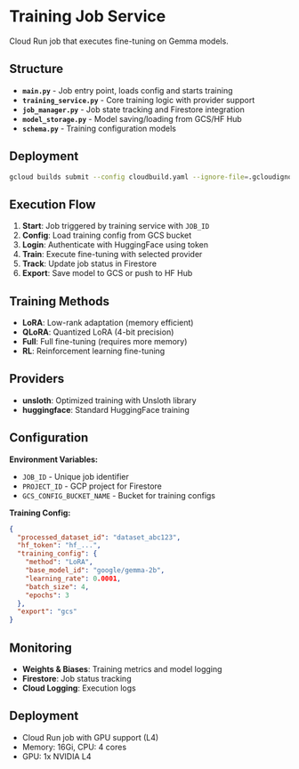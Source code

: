 # Training Job Service

Cloud Run job that executes fine-tuning on Gemma models.

## Structure

- **`main.py`** - Job entry point, loads config and starts training
- **`training_service.py`** - Core training logic with provider support
- **`job_manager.py`** - Job state tracking and Firestore integration
- **`model_storage.py`** - Model saving/loading from GCS/HF Hub
- **`schema.py`** - Training configuration models

## Deployment

```bash
gcloud builds submit --config cloudbuild.yaml --ignore-file=.gcloudignore
```

## Execution Flow

1. **Start**: Job triggered by training service with `JOB_ID`
2. **Config**: Load training config from GCS bucket
3. **Login**: Authenticate with HuggingFace using token
4. **Train**: Execute fine-tuning with selected provider
5. **Track**: Update job status in Firestore
6. **Export**: Save model to GCS or push to HF Hub

## Training Methods

- **LoRA**: Low-rank adaptation (memory efficient)
- **QLoRA**: Quantized LoRA (4-bit precision)
- **Full**: Full fine-tuning (requires more memory)
- **RL**: Reinforcement learning fine-tuning

## Providers

- **unsloth**: Optimized training with Unsloth library
- **huggingface**: Standard HuggingFace training

## Configuration

**Environment Variables:**

- `JOB_ID` - Unique job identifier
- `PROJECT_ID` - GCP project for Firestore
- `GCS_CONFIG_BUCKET_NAME` - Bucket for training configs

**Training Config:**

```json
{
  "processed_dataset_id": "dataset_abc123",
  "hf_token": "hf_...",
  "training_config": {
    "method": "LoRA",
    "base_model_id": "google/gemma-2b",
    "learning_rate": 0.0001,
    "batch_size": 4,
    "epochs": 3
  },
  "export": "gcs"
}
```

## Monitoring

- **Weights & Biases**: Training metrics and model logging
- **Firestore**: Job status tracking
- **Cloud Logging**: Execution logs

## Deployment

- Cloud Run job with GPU support (L4)
- Memory: 16Gi, CPU: 4 cores
- GPU: 1x NVIDIA L4
